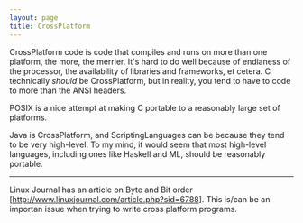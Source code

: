 ```yaml
---
layout: page
title: CrossPlatform
---
```




CrossPlatform code is code that compiles and runs on more than one platform, the more, the merrier. It's hard to do well because of endianess of the processor, the availability of libraries and frameworks, et cetera. C technically *should* be CrossPlatform, but in reality, you tend to have to code to more than the ANSI headers.

POSIX is a nice attempt at making C portable to a reasonably large set of platforms.

Java is CrossPlatform, and ScriptingLanguages can be because they tend to be very high-level. To my mind, it would seem that most high-level languages, including ones like Haskell and ML, should be reasonably portable.

---

Linux Journal has an article on Byte and Bit order [http://www.linuxjournal.com/article.php?sid=6788].  This is/can be an importan issue when trying to write cross platform programs.

